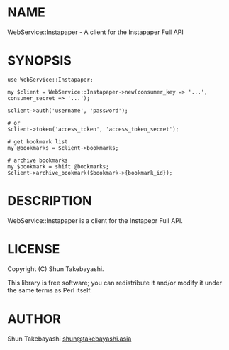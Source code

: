 # NAME

WebService::Instapaper - A client for the Instapaper Full API

# SYNOPSIS

    use WebService::Instapaper;

    my $client = WebService::Instapaper->new(consumer_key => '...', consumer_secret => '...');

    $client->auth('username', 'password');

    # or
    $client->token('access_token', 'access_token_secret');

    # get bookmark list
    my @bookmarks = $client->bookmarks;

    # archive bookmarks
    my $bookmark = shift @bookmarks;
    $client->archive_bookmark($bookmark->{bookmark_id});

# DESCRIPTION

WebService::Instapaper is a client for the Instapepr Full API.

# LICENSE

Copyright (C) Shun Takebayashi.

This library is free software; you can redistribute it and/or modify
it under the same terms as Perl itself.

# AUTHOR

Shun Takebayashi <shun@takebayashi.asia>
